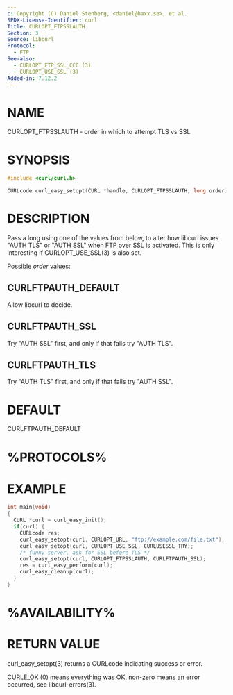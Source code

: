 ```yaml
---
c: Copyright (C) Daniel Stenberg, <daniel@haxx.se>, et al.
SPDX-License-Identifier: curl
Title: CURLOPT_FTPSSLAUTH
Section: 3
Source: libcurl
Protocol:
  - FTP
See-also:
  - CURLOPT_FTP_SSL_CCC (3)
  - CURLOPT_USE_SSL (3)
Added-in: 7.12.2
---
```


# NAME

CURLOPT_FTPSSLAUTH - order in which to attempt TLS vs SSL

# SYNOPSIS

~~~c
#include <curl/curl.h>

CURLcode curl_easy_setopt(CURL *handle, CURLOPT_FTPSSLAUTH, long order);
~~~

# DESCRIPTION

Pass a long using one of the values from below, to alter how libcurl issues
"AUTH TLS" or "AUTH SSL" when FTP over SSL is activated. This is only
interesting if CURLOPT_USE_SSL(3) is also set.

Possible *order* values:

## CURLFTPAUTH_DEFAULT

Allow libcurl to decide.

## CURLFTPAUTH_SSL

Try "AUTH SSL" first, and only if that fails try "AUTH TLS".

## CURLFTPAUTH_TLS

Try "AUTH TLS" first, and only if that fails try "AUTH SSL".

# DEFAULT

CURLFTPAUTH_DEFAULT

# %PROTOCOLS%

# EXAMPLE

~~~c
int main(void)
{
  CURL *curl = curl_easy_init();
  if(curl) {
    CURLcode res;
    curl_easy_setopt(curl, CURLOPT_URL, "ftp://example.com/file.txt");
    curl_easy_setopt(curl, CURLOPT_USE_SSL, CURLUSESSL_TRY);
    /* funny server, ask for SSL before TLS */
    curl_easy_setopt(curl, CURLOPT_FTPSSLAUTH, CURLFTPAUTH_SSL);
    res = curl_easy_perform(curl);
    curl_easy_cleanup(curl);
  }
}
~~~

# %AVAILABILITY%

# RETURN VALUE

curl_easy_setopt(3) returns a CURLcode indicating success or error.

CURLE_OK (0) means everything was OK, non-zero means an error occurred, see
libcurl-errors(3).
